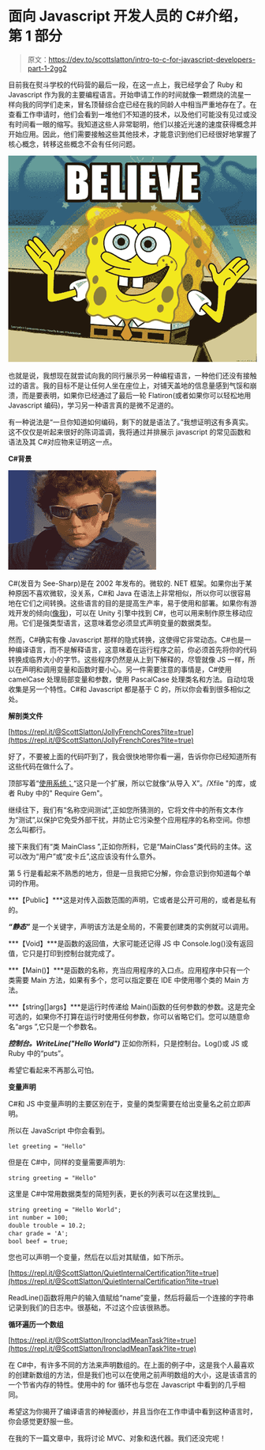 # 面向 Javascript 开发人员的 C#介绍，第 1 部分

> 原文：<https://dev.to/scottslatton/intro-to-c-for-javascript-developers-part-1-2gg2>

目前我在熨斗学校的代码营的最后一段，在这一点上，我已经学会了 Ruby 和 Javascript 作为我的主要编程语言。开始申请工作的时间就像一颗燃烧的流星一样向我的同学们走来，冒名顶替综合症已经在我的同龄人中相当严重地存在了。在查看工作申请时，他们会看到一堆他们不知道的技术，以及他们可能没有见过或没有时间看一眼的缩写。我知道这些人非常聪明，他们以接近光速的速度获得概念并开始应用。因此，他们需要接触这些其他技术，才能意识到他们已经很好地掌握了核心概念，转移这些概念不会有任何问题。

[![I believe in you!](img/fa844cbc2820d06d34cbc275779dc234.png)](https://res.cloudinary.com/practicaldev/image/fetch/s--kcqHdgoL--/c_limit%2Cf_auto%2Cfl_progressive%2Cq_auto%2Cw_880/https://memegenerator.net/img/instances/28323103/believe.jpg)

也就是说，我想现在就尝试向我的同行展示另一种编程语言，一种他们还没有接触过的语言。我的目标不是让任何人坐在座位上，对铺天盖地的信息量感到气馁和崩溃，而是要表明，如果你已经通过了最后一轮 Flatiron(或者如果你可以轻松地用 Javascript 编码)，学习另一种语言真的是微不足道的。

有一种说法是“一旦你知道如何编码，剩下的就是语法了。”我想证明这有多真实。这不仅仅是听起来很好的陈词滥调，我将通过并排展示 javascript 的常见函数和语法及其 C#对应物来证明这一点。

**C#背景**

[![Don't cut yourself on this #edge](img/66a0e8b93030c73b0ea0e76e856e2152.png)](https://i.giphy.com/media/Zvgb12U8GNjvq/giphy.gif)

C#(发音为 See-Sharp)是在 2002 年发布的。微软的. NET 框架。如果你出于某种原因不喜欢微软，没关系，C#和 Java 在语法上非常相似，所以你可以很容易地在它们之间转换。这些语言的目的是提高生产率，易于使用和部署。如果你有游戏开发的倾向([像我](https://dev.to/scottslatton/game-development-pipeline-and-technologies-h0b))，可以在 Unity 引擎中找到 C#，也可以用来制作原生移动应用。它们是强类型语言，这意味着您必须显式声明变量的数据类型。

然而，C#确实有像 Javascript 那样的隐式转换，这使得它非常动态。C#也是一种编译语言，而不是解释语言，这意味着在运行程序之前，你必须首先将你的代码转换成临界大小的字节。这些程序仍然是从上到下解释的，尽管就像 JS 一样，所以在声明和调用变量和函数时要小心。另一件需要注意的事情是，C#使用 camelCase 处理局部变量和参数，使用 PascalCase 处理类名和方法。自动垃圾收集是另一个特性。C#和 Javascript 都是基于 C 的，所以你会看到很多相似之处。

**解剖类文件**

[https://repl.it/@ScottSlatton/JollyFrenchCores?lite=true](https://repl.it/@ScottSlatton/JollyFrenchCores?lite=true)

好了，不要被上面的代码吓到了，我会很快地带你看一遍，告诉你你已经知道所有这些代码在做什么了。

顶部写着“[使用系统；](https://docs.microsoft.com/en-us/dotnet/csharp/language-reference/keywords/using-directive)“这只是一个扩展，所以它就像“从导入 X”。/Xfile "的库，或者 Ruby 中的" Require Gem"。

继续往下，我们有“名称空间测试”,正如您所猜测的，它将文件中的所有文本作为“测试”,以保护它免受外部干扰，并防止它污染整个应用程序的名称空间。你想怎么叫都行。

接下来我们有“类 MainClass ”,正如你所料，它是“MainClass”类代码的主体。这可以改为“用户”或“皮卡丘”,这应该没有什么意外。

第 5 行是看起来不熟悉的地方，但是一旦我把它分解，你会意识到你知道每个单词的作用。

***【Public】***这是对传入函数范围的声明，它或者是公开可用的，或者是私有的。

***“静态”*** 是一个关键字，声明该方法是全局的，不需要创建类的实例就可以调用。

***【Void】***是函数的返回值，大家可能还记得 JS 中 Console.log()没有返回值，它只是打印到控制台就完成了。

***【Main()】***是函数的名称，充当应用程序的入口点。应用程序中只有一个类需要 Main 方法，如果有多个，您可以指定要在 IDE 中使用哪个类的 Main 方法。

***【string[]args】***是运行时传递给 Main()函数的任何参数的参数。这是完全可选的，如果你不打算在运行时使用任何参数，你可以省略它们。您可以随意命名“args ”,它只是一个参数名。

***控制台。WriteLine("Hello World")*** 正如你所料，只是控制台。Log()或 JS 或 Ruby 中的“puts”。

希望它看起来不再那么可怕。

**变量声明**

C#和 JS 中变量声明的主要区别在于，变量的类型需要在给出变量名之前立即声明。

所以在 JavaScript 中你会看到。

```
let greeting = "Hello" 
```

但是在 C#中，同样的变量需要声明为:

```
string greeting = "Hello" 
```

这里是 C#中常用数据类型的简短列表，更长的列表可以在这里找到[。](https://docs.microsoft.com/en-us/dotnet/csharp/language-reference/keywords/built-in-types-table)

```
string greeting = "Hello World";
int number = 100;
double trouble = 10.2;
char grade = 'A';
bool beef = true; 
```

您也可以声明一个变量，然后在以后对其赋值，如下所示。

[https://repl.it/@ScottSlatton/QuietInternalCertification?lite=true](https://repl.it/@ScottSlatton/QuietInternalCertification?lite=true)

ReadLine()函数将用户的输入值赋给“name”变量，然后将最后一个连接的字符串记录到我们的日志中。很基础，不过这个应该很熟悉。

**循环遍历一个数组**

[https://repl.it/@ScottSlatton/IroncladMeanTask?lite=true](https://repl.it/@ScottSlatton/IroncladMeanTask?lite=true)

在 C#中，有许多不同的方法来声明数组的。在上面的例子中，这是我个人最喜欢的创建新数组的方法，但是我们也可以在使用之前声明数组的大小，这是该语言的一个节省内存的特性。使用中的 for 循环也与您在 Javascript 中看到的几乎相同。

希望这为你揭开了编译语言的神秘面纱，并且当你在工作申请中看到这种语言时，你会感觉更舒服一些。

在我的下一篇文章中，我将讨论 MVC、对象和迭代器。我们还没完呢！